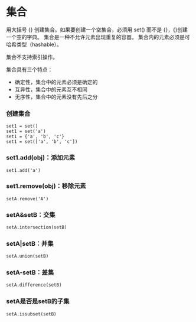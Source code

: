 # 集合
用大括号 {} 创建集合。如果要创建一个空集合，必须用 set() 而不是 {}，{}创建一个空的字典。
集合是一种不允许元素出现重复的容器。
集合内的元素必须是可哈希类型（hashable）。

集合不支持索引操作。

集合具有三个特点：
* 确定性，集合中的元素必须是确定的
* 互异性，集合中的元素互不相同
* 无序性，集合中的元素没有先后之分


### 创建集合
```
set1 = set()
set1 = set('a')
set1 = {'a', 'b', 'c'}
set1 = set(['a', 'b', 'c'])
```


### set1.add(obj)：添加元素
```
set1.add('a')
```


### set1.remove(obj)：移除元素
```
setA.remove('A')
```


### setA&setB：交集
```python
setA.intersection(setB)
```


### setA|setB：并集
```python
setA.union(setB)
```


### setA-setB：差集
```python
setA.difference(setB)
```


### setA是否是setB的子集
```python
setA.issubset(setB)
```
